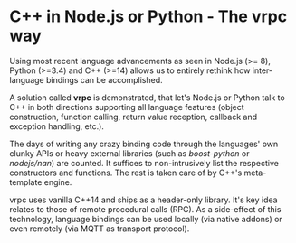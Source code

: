 # C++ in Node.js or Python - The vrpc way

Using most recent language advancements as seen in Node.js (>= 8), Python
(>=3.4) and C++ (>=14) allows us to entirely rethink how inter-language bindings
can be accomplished.

A solution called **vrpc** is demonstrated, that let's Node.js or Python talk to
C++ in both directions supporting all language features (object construction,
function calling, return value reception, callback and exception handling,
etc.).

The days of writing any crazy binding code through the languages' own clunky
APIs or heavy external libraries (such as *boost-python* or *nodejs/nan*) are
counted. It suffices to non-intrusively list the respective constructors and
functions. The rest is taken care of by C++'s meta-template engine.

vrpc uses vanilla C++14 and ships as a header-only library. It's key idea
relates to those of remote procedural calls (RPC). As a side-effect of this
technology, language bindings can be used locally (via native addons) or even
remotely (via MQTT as transport protocol).
